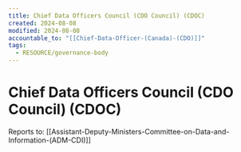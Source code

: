 ```yaml
---
title: Chief Data Officers Council (CDO Council) (CDOC)
created: 2024-08-08
modified: 2024-08-08
accountable_to: "[[Chief-Data-Officer-(Canada)-(CDO)]]"
tags:
  - RESOURCE/governance-body
---
```

# Chief Data Officers Council (CDO Council) (CDOC)
Reports to: [[Assistant-Deputy-Ministers-Committee-on-Data-and-Information-(ADM-CDI)]]
